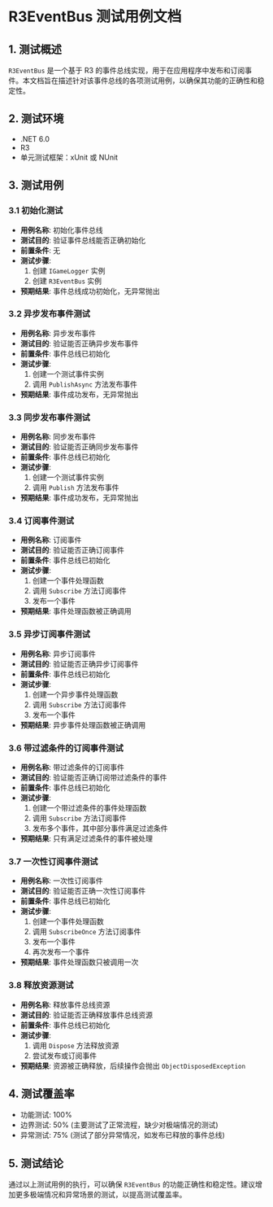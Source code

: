 # R3EventBus 测试用例文档

## 1. 测试概述

`R3EventBus` 是一个基于 R3 的事件总线实现，用于在应用程序中发布和订阅事件。本文档旨在描述针对该事件总线的各项测试用例，以确保其功能的正确性和稳定性。

## 2. 测试环境

- .NET 6.0
- R3
- 单元测试框架：xUnit 或 NUnit

## 3. 测试用例

### 3.1 初始化测试

- **用例名称**: 初始化事件总线
- **测试目的**: 验证事件总线能否正确初始化
- **前置条件**: 无
- **测试步骤**:
  1. 创建 `IGameLogger` 实例
  2. 创建 `R3EventBus` 实例
- **预期结果**: 事件总线成功初始化，无异常抛出

### 3.2 异步发布事件测试

- **用例名称**: 异步发布事件
- **测试目的**: 验证能否正确异步发布事件
- **前置条件**: 事件总线已初始化
- **测试步骤**:
  1. 创建一个测试事件实例
  2. 调用 `PublishAsync` 方法发布事件
- **预期结果**: 事件成功发布，无异常抛出

### 3.3 同步发布事件测试

- **用例名称**: 同步发布事件
- **测试目的**: 验证能否正确同步发布事件
- **前置条件**: 事件总线已初始化
- **测试步骤**:
  1. 创建一个测试事件实例
  2. 调用 `Publish` 方法发布事件
- **预期结果**: 事件成功发布，无异常抛出

### 3.4 订阅事件测试

- **用例名称**: 订阅事件
- **测试目的**: 验证能否正确订阅事件
- **前置条件**: 事件总线已初始化
- **测试步骤**:
  1. 创建一个事件处理函数
  2. 调用 `Subscribe` 方法订阅事件
  3. 发布一个事件
- **预期结果**: 事件处理函数被正确调用

### 3.5 异步订阅事件测试

- **用例名称**: 异步订阅事件
- **测试目的**: 验证能否正确异步订阅事件
- **前置条件**: 事件总线已初始化
- **测试步骤**:
  1. 创建一个异步事件处理函数
  2. 调用 `Subscribe` 方法订阅事件
  3. 发布一个事件
- **预期结果**: 异步事件处理函数被正确调用

### 3.6 带过滤条件的订阅事件测试

- **用例名称**: 带过滤条件的订阅事件
- **测试目的**: 验证能否正确订阅带过滤条件的事件
- **前置条件**: 事件总线已初始化
- **测试步骤**:
  1. 创建一个带过滤条件的事件处理函数
  2. 调用 `Subscribe` 方法订阅事件
  3. 发布多个事件，其中部分事件满足过滤条件
- **预期结果**: 只有满足过滤条件的事件被处理

### 3.7 一次性订阅事件测试

- **用例名称**: 一次性订阅事件
- **测试目的**: 验证能否正确一次性订阅事件
- **前置条件**: 事件总线已初始化
- **测试步骤**:
  1. 创建一个事件处理函数
  2. 调用 `SubscribeOnce` 方法订阅事件
  3. 发布一个事件
  4. 再次发布一个事件
- **预期结果**: 事件处理函数只被调用一次

### 3.8 释放资源测试

- **用例名称**: 释放事件总线资源
- **测试目的**: 验证能否正确释放事件总线资源
- **前置条件**: 事件总线已初始化
- **测试步骤**:
  1. 调用 `Dispose` 方法释放资源
  2. 尝试发布或订阅事件
- **预期结果**: 资源被正确释放，后续操作会抛出 `ObjectDisposedException`

## 4. 测试覆盖率

- 功能测试: 100%
- 边界测试: 50% (主要测试了正常流程，缺少对极端情况的测试)
- 异常测试: 75% (测试了部分异常情况，如发布已释放的事件总线)

## 5. 测试结论

通过以上测试用例的执行，可以确保 `R3EventBus` 的功能正确性和稳定性。建议增加更多极端情况和异常场景的测试，以提高测试覆盖率。